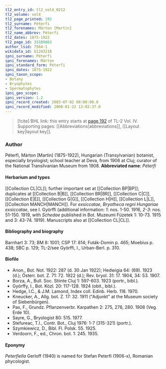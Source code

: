 ```yaml
---
tl2_entry_id: tl2_vol4_0212
tl2_volume: vol4
tl2_page_printed: 192
tl2_surname: Péterfi
tl2_forenames: Márton [Martin]
tl2_name_abbrev: Péterfi
tl2_dates: 1875-1922
tl2_page_id: 33189663
author_lsid: 7564-1
wikidata_id: Q1243218
ipni_surname: Péterfi
ipni_forenames: Márton
ipni_standard_form: Péterfi
ipni_dates: 1875-1922
ipni_taxon_scope: 
- Botany
- Bryophytes
- Spermatophytes
ipni_geo_scope: 
ipni_version: 1.2
ipni_record_created: 2003-07-02 00:00:00.0
ipni_record_modified: 2008-01-22 12:02:37.0
---
```



> [!cite] BHL link: this entry starts at [page 192](https://www.biodiversitylibrary.org/page/33189663) of TL-2 Vol. IV.
> Supporting pages: [[Abbreviations|abbreviations]], [[Layout key|layout key]].

### Author

Péterfi, Márton \[Martin\] (1875-1922), Hungarian (Transylvanian) botanist, especially bryologist; school teacher at Deva, from 1906 at Cluj; curator of the National Transilvanian Museum from 1908. 
**Abbreviated name**: *Péterfi*

#### Herbarium and types

[[Collection CL|CL]]; further important set at [[Collection BP|BP]]; duplicates at [[Collection B|B]], [[Collection BR|BR]], [[Collection C|C]], [[Collection E|E]], [[Collection G|G]], [[Collection H|H]], [[Collection L|L]], [[Collection MANCH|MANCH]]. For *exsiccatae, Bryotheca regni Hungariae exsiccatae*, see I. Györffi (additional information: *1*: nos. 1-50. 1916, *2-3*: nos. 51-150. 1919, with *Schedae* published in Bot. Muzeumi Füzetek 1: 10-73. 1915 and 3: 43-74. 1919). Manuscripts also at [[Collection CL|CL]].

#### Bibliography and biography

Barnhart 3: 73; BM 8: 1001; CSP 17: 814; Futák-Domin p. 465; Moebius p. 438; SBC p. 129; TL-2/see Györffi, I., Urban-Berl. p. 310.

#### Biofile

- Anon., Bot. Not. 1922: 287 (d. 30 Jan 1922); Hedwigia 64: (69). 1923 (d.); Österr. bot. Z. 71: 72. 1922 (d.); Rev. bryol. 31: 17. 1904, 34: 53. 1907.
- Borza, A., Bull. Soc. Stiinte Cluj 1: 597-603. 1923 (portr., bibl.).
- Györffy, I., Bot. Közl. 20: 117-128. 1924 (obit., bibl.).
- Hedge, I.C., & J.M. Lamond, Index coll. Edinb. Herb. 118. 1970.
- Kneucker, A., Allg. bot. Z. 17: 32. 1911 ("Adjunkt" at the Museum society of Siebenbürgen).
- Pax, F., Grundz. Pflanzenverbr. Karpathen 2: 275, 278, 280. 1908 (Veg. Erde 10).
- Sayre, G., Bryologist 80: 515. 1977.
- Stefureac, T.I., Contr. Bot., Cluj 1976: 1-7 (315-321) (portr.).
- Szymkiewicz, D., Bibl. Fl. Polsk. 55. 1925.
- Verdoorn, F., ed., Chron. bot. 1: 245. 1935.

#### Eponymy

*Peterfiella* Gerloff (1940) is named for Stefan Peterfi (1906-x), Romanian phycologist.

